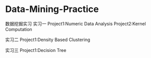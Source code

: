 # Data-Mining-Practice
数据挖掘实习
实习一
Project1:Numeric Data Analysis
Project2:Kernel Computation

实习二
Project1:Density Based Clustering

实习三
Project1:Decision Tree
